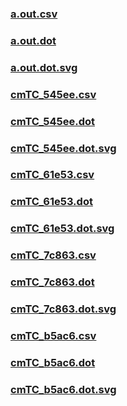 ### [a.out.csv](a.out.csv)
### [a.out.dot](a.out.dot)
### [a.out.dot.svg](a.out.dot.svg)
### [cmTC_545ee.csv](cmTC_545ee.csv)
### [cmTC_545ee.dot](cmTC_545ee.dot)
### [cmTC_545ee.dot.svg](cmTC_545ee.dot.svg)
### [cmTC_61e53.csv](cmTC_61e53.csv)
### [cmTC_61e53.dot](cmTC_61e53.dot)
### [cmTC_61e53.dot.svg](cmTC_61e53.dot.svg)
### [cmTC_7c863.csv](cmTC_7c863.csv)
### [cmTC_7c863.dot](cmTC_7c863.dot)
### [cmTC_7c863.dot.svg](cmTC_7c863.dot.svg)
### [cmTC_b5ac6.csv](cmTC_b5ac6.csv)
### [cmTC_b5ac6.dot](cmTC_b5ac6.dot)
### [cmTC_b5ac6.dot.svg](cmTC_b5ac6.dot.svg)
